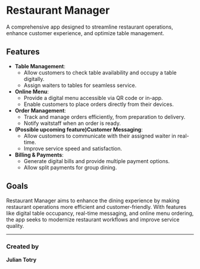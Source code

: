 # Restaurant Manager

A comprehensive app designed to streamline restaurant operations, enhance
customer experience, and optimize table management.

## Features

- **Table Management**:
  - Allow customers to check table availability and occupy a table digitally.
  - Assign waiters to tables for seamless service.
- **Online Menu**:
  - Provide a digital menu accessible via QR code or in-app.
  - Enable customers to place orders directly from their devices.
- **Order Management**:
  - Track and manage orders efficiently, from preparation to delivery.
  - Notify waitstaff when an order is ready.
- **(Possible upcoming feature)Customer Messaging**:
  - Allow customers to communicate with their assigned waiter in real-time.
  - Improve service speed and satisfaction.
- **Billing & Payments**:
  - Generate digital bills and provide multiple payment options.
  - Allow split payments for group dining.

## Goals

Restaurant Manager aims to enhance the dining experience by making restaurant
operations more efficient and customer-friendly. With features like digital
table occupancy, real-time messaging, and online menu ordering, the app seeks to
modernize restaurant workflows and improve service quality.

---

### Created by

**Julian Totry**
